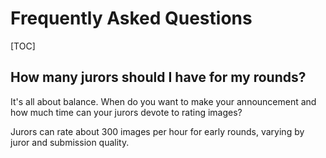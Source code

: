 # Frequently Asked Questions

[TOC]

## How many jurors should I have for my rounds?

It's all about balance. When do you want to make your announcement and
how much time can your jurors devote to rating images?

Jurors can rate about 300 images per hour for early rounds, varying by
juror and submission quality.
